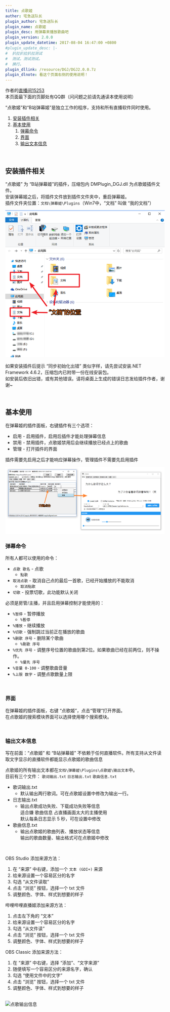```yaml
---
title: 点歌姬
auther: 宅急送队长
plugin_author: 宅急送队长
plugin_name: 点歌姬
plugin_desc: 用弹幕来播放歌曲吧
plugin_version: 2.0.0
plugin_update_datetime: 2017-08-04 16:47:00 +0800
#plugin_update_desc: |-
#  扒拉扒拉扒拉测试
#  测试，测试测试。
#  换行。
plugin_dllink: /resource/DGJ/DGJ2.0.0.7z
plugin_dlnote: 看这个页面右侧的使用说明！
---
```

作者的[直播间15253](https://live.bilibili.com/15253)  
本页面最下面的页脚处有QQ群（问问题之前请先通读本使用说明）

“点歌姬”和“B站弹幕姬”是独立工作的程序，支持和所有直播软件同时使用。

1. [安装插件相关](#install)
2. [基本使用](#usage)
    1. [弹幕命令](#usage_cmd)
    2. [界面](#usage_gui)
    3. [输出文本信息](#usage_output)
<!--3. [开发歌曲搜索模块](#dev)-->

<br/>

## <a name="install"></a>安装插件相关

“点歌姬” 为 “B站弹幕姬”的插件，压缩包内 DMPlugin_DGJ.dll 为点歌姬插件文件。  
安装弹幕姬之后，将插件文件放到插件文件夹中，重启弹幕姬。  
插件文件夹位置：```文档\弹幕姬\Plugins```（Win7中，“文档” 叫做 “我的文档”）

<img class="shadow" src="/resource/DGJ/docu.png" alt="文档的位置" />

<br/>

如果安装插件后提示 “同步初始化出错” 类似字样，请先尝试安装.NET Framework 4.6.2，压缩包内已附带一份在线安装包。  
如安装后依旧出错，或有其他错误。请将桌面上生成的错误日志发给插件作者，谢谢~

<br/>

## <a name="usage"></a>基本使用

在弹幕姬的插件面板，右键插件有三个选项：

- 启用 - 启用插件，启用后插件才能处理弹幕信息
- 禁用 - 禁用插件，点歌姬禁用后会继续播放已经点上的歌曲
- 管理 - 打开插件的界面

插件需要先启用之后才能响应弹幕操作，管理插件不需要先启用插件

<img class="shadow" src="/resource/DGJ/admin.png" alt="弹幕姬插件面板" />

<br/>

### <a name="usage_cmd"></a>弹幕命令

所有人都可以使用的命令：

- ```点歌 歌名``` - 点歌
   - ```點歌```
- ```取消点歌``` - 取消自己点的最后一首歌，已经开始播放的不能取消
   - ```取消點歌```
- ```切歌``` - 投票切歌，此功能默认关闭

必须是房管/主播，并且启用弹幕控制才能使用的：

- ```%暂停``` - 暂停播放
   - ```%暫停```
- ```%播放``` - 继续播放
- ```%切歌``` - 强制跳过当前正在播放的歌曲
- ```%删歌 序号``` - 删除某个歌曲
   - ```%刪歌 序号```
- ```%优先 序号``` - 调整序号位置的歌曲到第2位。如果歌曲已经在前两位，则不操作。
   - ```%優先 序号```
- ```%音量 0-100``` - 调整歌曲音量
- ```%上限 数字``` - 调整点歌数量上限
<!-- - ```%歌词``` - 开关是否搜索歌词 -->

<!--
一般情况下用不到的命令：

 ```%保存配置``` - 保存当前配置到文件
 ```%加载配置``` - 从文件重新加载配置
-->
<br/>

### <a name="usage_gui"></a>界面

在弹幕姬的插件面板，右键 “点歌姬”，点击“管理”打开界面。  
在点歌姬的搜索模块界面可以选择使用哪个搜索模块。

<br/>

### <a name="usage_output"></a>输出文本信息

写在前面：“点歌姬” 和 “B站弹幕姬” 不依赖于任何直播软件。所有支持从文件读取文字显示的直播软件都能显示点歌姬的歌曲信息

点歌姬的所有输出文本都在```文档\弹幕姬\Plugins\点歌姬\输出文本```中。  
目前有三个文件： ```歌词输出.txt``` ```日志输出.txt``` ```歌曲信息.txt```  

- 歌词输出.txt
  - 默认输出两行歌词。可在点歌姬设置中修改为输出一行。
- 日志输出.txt
  - 输出点歌成功失败、下载成功失败等信息<br>适合嫌 歌曲信息 占直播画面太大的主播使用<br>默认每条日志显示 5 秒，可在设置中修改
- 歌曲信息.txt
  - 输出点歌姬的歌曲列表、播放状态等信息<br>输出的歌曲数量、输出格式可在点歌姬中修改

<br/>

OBS Studio 添加来源方法：

1. 在 “来源” 中右键，添加一个 `文本 (GDI+)` 来源
2. 给来源设置一个容易区分的名字
3. 勾选 “从文件读取”
4. 点击 “浏览” 按钮，选择一个 txt 文件
5. 调整颜色、字体、样式到想要的样子

哔哩哔哩直播姬添加来源方法：

1. 点击左下角的 “文本”
2. 给来源设置一个容易区分的名字
3. 勾选 “从文件读” 
4. 点击 “浏览” 按钮，选择一个 txt 文件
5. 调整颜色、字体、样式到想要的样子

OBS Classic 添加来源方法：

1. 在 “来源” 中右键，选择 “添加”、“文字来源”
2. 随便填写一个容易区分的来源名字，确认
3. 勾选 “使用文件中的文字”
4. 点击 “浏览” 按钮，选择一个 txt 文件
5. 调整颜色、字体、样式到想要的样子

<br/>

<img class="shadow" src="/resource/DGJ/obss.png" alt="点歌输出信息" />

<br/>

<!--
开发，不存在的


## <a name="dev"></a>**面向开发者-开发歌曲搜索模块**

### 基本开发方法：

1. VS 中新建一个 C# 类库工程，引用 DMPlugin_DGJ.dll
2. 新建一个 public 类，继承```SongsSearchModule```类
3. 在构造函数中调用setInfo(搜索模块名字, 作者名字, 联系方式, 版本号, 介绍, 是否支持歌词);
4. ```Override Search```方法，三个参数分别为点歌人名字、搜索关键词、是否需要歌词。返回```SongItem```，```SongItem.init(this, 歌名, 歌曲ID, 点歌人名字, 歌手数组, 下载地址, 歌词);``` 如没有搜索到歌曲请返回null
5. 如需搜索模块负责歌曲文件的下载（不能使用 http/https 下载的情况），请设置 ```_HandleDownload = true;```，然后重写```Download(SongItem item)```方法。在```Download```方法中将```item.DownloadURL```下载到```item.FilePath```的位置。此处将只在由本搜索模块搜索的歌曲下载时调用。请在此处注意**不要卡死**，务必做好超时取消的功能。下载成功返回0，下载失败返回1
6. 如果需要有设置界面，请设置 ```_NeedSettings = true; ```然后重写```Setting()```方法。一般情况下不建议带设置/GUI，请只在必须时使用。启用设置的情况下，在点歌姬的搜索模块界面右键搜索模块时会多出一个 “设置” 选项

<br/>

### 注：

- **以上所有方法均会在不同线程调用，请注意线程同步和UI操作**
- 如需 XML 注释文件请私聊我（其实感觉也用不到，东西不多）
- namespace 和 class 名没有要求
- 同一个项目允许创建多个搜索模块，点歌姬会依次加载
- 如果某个搜索模块在构造函数出错，点歌姬会跳过，继续加载同文件中其他的搜索模块（如果有多个搜索模块的话）
- 点歌姬搜索模块的后缀是 gem，本质只是**DLL重命名**（手动滑稽），因为比较方便小白用户描述
- 点歌姬将只加载曲源文件夹中的 gem 文件。
- 如需解析 Json，请使用弹幕姬中已经自带了的```Newtonsoft.Json```

<br/>

### 示例：

```csharp
using DMPlugin_DGJ;
using System;
using System.Text;

namespace Example
{
    public class ExampleModule : SongsSearchModule
    {
        public ExampleModule()
        {
            setInfo("搜索模块名字", "作者名字", "联系方式", "版本号", "搜索模块说明", 是否支持歌词);
            // 是否支持歌词仅用作显示，不影响调用Search时传入的参数
            // 联系方式会在搜索模块抛出错误时使用
            // setInfo只有第一次调用时有效
            
            // 使用Log输出日志和弹幕，MianPluginVersion为点歌姬的版本号
            Log($"点歌姬 {MianPluginVersion} 加载搜索模块 {ModuleName} 成功！", true);
            
            // 其他内容可在 Visual Studio 的对象浏览器中查看
        }

        protected override SongItem Search(string username, string str, bool needLyric = false)
        {
            // 在此处进行歌曲搜索解析操作
            if (false)
            { // 搜索成功的情况
                return SongItem.init(this, "歌名", "歌曲ID", username, "歌手数组", "下载地址", "歌词(可选)", "歌曲说明(可选，暂时没有使用)");
                // 请不要对username进行任何变动
                // 无歌词请返回String.Ematy
            } else { // 搜索失败的情况
                Log("搜索失败的原因"); // 可选，但是尽量输出
                return null; // null代表没搜到
            }
        }
    }
}
```
-->
